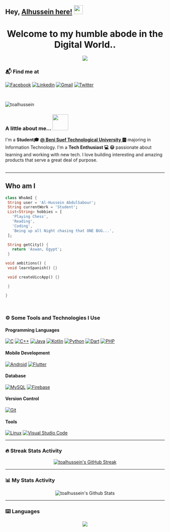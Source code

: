## Hey, [Alhussein here!](https://www.linkedin.com/in/toalhussein/)  <img src="https://media.giphy.com/media/hvRJCLFzcasrR4ia7z/giphy.gif" width="28px" height="28px">

<h1 align="center">Welcome to my humble abode in the Digital World..</h1> 
<p align="center">
  <a href="https://github.com/DenverCoder1/readme-typing-svg"><img src="https://readme-typing-svg.herokuapp.com/?lines=Mobile%20Application%20Developer;Always%20learning%20new%20things&font=Fira%20Code&center=true&width=440&height=45&color=f75c7e&vCenter=true&size=22"></a>
</p> 

### 📬 Find me at
[![Facebook](https://img.shields.io/badge/-Facebook-blue?style=flat&logo=Facebook&logoColor=white)](https://facebook.com/toalhussein)
[![Linkedin](https://img.shields.io/badge/-LinkedIn-blue?style=flat&logo=Linkedin&logoColor=white)](https://www.linkedin.com/in/toalhussein)
[![Gmail](https://img.shields.io/badge/-Gmail-c14438?style=flat&logo=Gmail&logoColor=white)](mailto:toalhussein@gmail)
[![Twitter](https://img.shields.io/badge/-Twitter-blue?style=flat&logo=Twitter&logoColor=white)](https://twitter.com/toalhussein)

</br>
<p align="left"> <img src="https://komarev.com/ghpvc/?username=toalhussien" alt="toalhussein" /> </p>

### A little about me...  <img src="https://media.giphy.com/media/VgCDAzcKvsR6OM0uWg/giphy.gif" width="50"> 
I'm a **Student🎓 [@ Beni Suef Technological University 🅾️](https://btu.edu.eg/)** majoring in Information Technology. I'm a **Tech Enthusiast 💻 😃** passionate about learning and working with new tech. I love building interesting and amazing products that serve a great deal of purpose. <br/><br/>


---
## Who am I
 ```dart
 class WhoAmI {
  String user = 'Al-Hussein AbdulSabour';
  String currentWork = 'Student';
  List<String> hobbies = [
    'Playing Chess',
    'Reading',
    'Coding',
    'Being up all Night chasing that ONE BUG...',
  ];

  String getCity() {
    return 'Aswan, Egypt';
  }

 void ambitions() {
  void learnSpanish() {}

  void createUiccApp() {}

  }

}
	
	
 ```
### ⚙️ Some Tools and Technologies I Use

#### Programming Languages
[![C](https://img.shields.io/badge/C-A8B9CC?logo=c&logoColor=white&style=for-the-badge)](https://en.wikipedia.org/wiki/C_(programming_language))
[![C++](https://img.shields.io/badge/C++-00599C?logo=cplusplus&logoColor=white&style=for-the-badge)](https://isocpp.org/)
[![Java](https://img.shields.io/badge/Java-F8981D?logo=java&logoColor=white&style=for-the-badge)](https://www.oracle.com/java/)
[![Kotlin](https://img.shields.io/badge/Kotlin-7F52FF?logo=kotlin&logoColor=white&style=for-the-badge)](https://kotlinlang.org/)
[![Python](https://img.shields.io/badge/Python-3776AB?logo=python&logoColor=white&style=for-the-badge)](https://www.python.org/)
[![Dart](https://img.shields.io/badge/Dart-42A5F5?logo=dart&logoColor=white&style=for-the-badge)](https://dart.dev/)
[![PHP](https://img.shields.io/badge/PHP-777BB4?logo=php&logoColor=white&style=for-the-badge)](https://www.php.net/)

#### Mobile Development
[![Android](https://img.shields.io/badge/Android-3DDC84?logo=android&logoColor=white&style=for-the-badge)](https://www.android.com/)
[![Flutter](https://img.shields.io/badge/Flutter-3178C6?logo=flutter&logoColor=white&style=for-the-badge)](https://flutter.dev/)

#### Database
[![MySQL](https://img.shields.io/badge/MySQL-00599C?logo=mysql&color=03526F&logoColor=white&style=for-the-badge)](https://www.mysql.com/)
[![Firebase](https://img.shields.io/badge/Firebase-FFCA3F?logo=firebase&logoColor=white&style=for-the-badge)](https://firebase.google.com/)

#### Version Control
[![Git](https://img.shields.io/badge/Git-F03C2E?logo=git&color=black&logoColor=white&style=for-the-badge)](https://git-scm.com/)

#### Tools
[![Linux](https://img.shields.io/badge/Linux-FCC624?logo=linux&logoColor=black&style=for-the-badge)](https://www.linux.org/)
[![Visual Studio Code](https://img.shields.io/badge/VSCode-007ACC?logo=visualstudiocode&logoColor=white&style=for-the-badge)](https://code.visualstudio.com/)


---
### 🔥 Streak Stats Activity
<p align="center">
  <a href="https://git.io/streak-stats">
    <img src="http://github-readme-streak-stats.herokuapp.com?user=toalhussein&theme=blue-green&date_format=M%20j%5B%2C%20Y%5D" alt="toalhussein's GitHub Streak" />
  </a>
</p>



---
### 📊 My Stats Activity
<p align="center">
  <img src="https://github-readme-stats.vercel.app/api?username=toalhussein&show_icons=true&theme=blue-green&include_all_commits=true&count_private=true" alt="toalhussein's Github Stats" />
</p>

---
### ⌨️ Languages
<p align="center">
  <img align="center" src="https://github-readme-stats.vercel.app/api/top-langs/?username=toalhussein&langs_count=8&layout=compact&theme=dark&hide=html,Tcl" />
</p>
